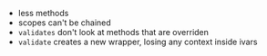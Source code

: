 - less methods
- scopes can't be chained
- `validates` don't look at methods that are overriden
- `validate` creates a new wrapper, losing any context inside ivars
